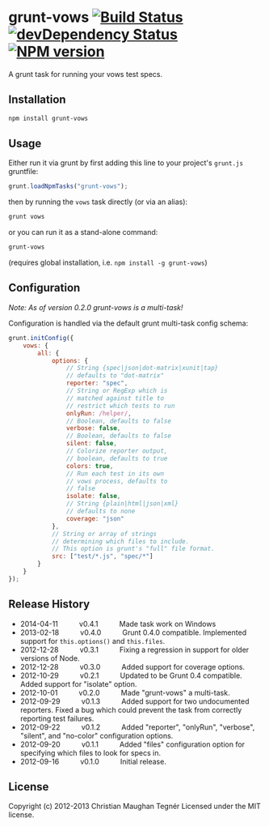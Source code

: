 grunt-vows [![Build Status](https://secure.travis-ci.org/CMTegner/grunt-vows.svg)](http://travis-ci.org/CMTegner/grunt-vows) [![devDependency Status](https://david-dm.org/CMTegner/grunt-vows/dev-status.svg)](https://david-dm.org/CMTegner/grunt-vows) [![NPM version](https://badge.fury.io/js/grunt-vows.svg)](https://npmjs.org/package/grunt-vows)
==========
A grunt task for running your vows test specs.

Installation
------------

```sh
npm install grunt-vows
```

Usage
-----
Either run it via grunt by first adding this line to your project's `grunt.js` gruntfile:

```js
grunt.loadNpmTasks("grunt-vows");
```

then by running the `vows` task directly (or via an alias):

```sh
grunt vows
```

or you can run it as a stand-alone command:

```sh
grunt-vows
```

(requires global installation, i.e. `npm install -g grunt-vows`)

Configuration
-------------
*Note: As of version 0.2.0 grunt-vows is a multi-task!*

Configuration is handled via the default grunt multi-task config schema:

```js
grunt.initConfig({
    vows: {
        all: {
            options: {
                // String {spec|json|dot-matrix|xunit|tap}
                // defaults to "dot-matrix"
                reporter: "spec",
                // String or RegExp which is
                // matched against title to
                // restrict which tests to run
                onlyRun: /helper/,
                // Boolean, defaults to false
                verbose: false,
                // Boolean, defaults to false
                silent: false,
                // Colorize reporter output,
                // boolean, defaults to true
                colors: true,
                // Run each test in its own
                // vows process, defaults to
                // false
                isolate: false,
                // String {plain|html|json|xml}
                // defaults to none
                coverage: "json"
            },
            // String or array of strings
            // determining which files to include.
            // This option is grunt's "full" file format.
            src: ["test/*.js", "spec/*"]
        }
    }
});
```


Release History
---------------
* 2014-04-11   v0.4.1   Made task work on Windows
* 2013-02-18   v0.4.0   Grunt 0.4.0 compatible. Implemented support for `this.options()` and `this.files`.
* 2012-12-28   v0.3.1   Fixing a regression in support for older versions of Node.
* 2012-12-28   v0.3.0   Added support for coverage options.
* 2012-10-29   v0.2.1   Updated to be Grunt 0.4 compatible. Added support for "isolate" option.
* 2012-10-01   v0.2.0   Made "grunt-vows" a multi-task.
* 2012-09-29   v0.1.3   Added support for two undocumented reporters. Fixed a bug which could prevent the task from correctly reporting test failures.
* 2012-09-22   v0.1.2   Added "reporter", "onlyRun", "verbose", "silent", and "no-color" configuration options.
* 2012-09-20   v0.1.1   Added "files" configuration option for specifying which files to look for specs in.
* 2012-09-16   v0.1.0   Initial release.

License
-------
Copyright (c) 2012-2013 Christian Maughan Tegnér
Licensed under the MIT license.
